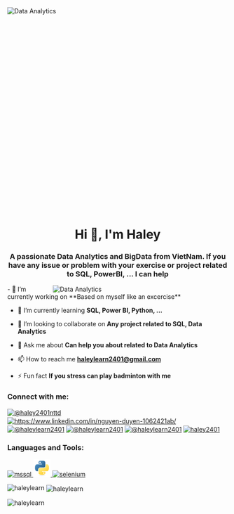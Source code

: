 <img align="right" width="1000" height="500" alt="Data Analytics" src="https://cdn.dribbble.com/users/1523313/screenshots/13671653/data-analysis.gif" />

<h1 align="center">Hi 👋, I'm Haley</h1>
<h3 align="center">A passionate Data Analytics and BigData from VietNam. If you have any issue or problem with your exercise or project related to SQL, PowerBI, ... I can help</h3>

<img align="right" width="400" alt="Data Analytics" src="https://i.pinimg.com/originals/fc/71/63/fc71635c7f1b09ed30413f59bb749582.gif" />
- 🔭 I’m currently working on **Based on myself like an excercise**

- 🌱 I’m currently learning **SQL, Power BI, Python, ...**

- 👯 I’m looking to collaborate on **Any project related to SQL, Data Analytics**

- 💬 Ask me about **Can help you about related to Data Analytics**

- 📫 How to reach me **haleylearn2401@gmail.com**

- ⚡ Fun fact **If you stress can play badminton with me**

<h3 align="left">Connect with me:</h3>
<p align="left">
<a href="https://twitter.com/@haley2401nttd" target="blank"><img align="center" src="https://raw.githubusercontent.com/rahuldkjain/github-profile-readme-generator/master/src/images/icons/Social/twitter.svg" alt="@haley2401nttd" height="30" width="40" /></a>
<a href="https://linkedin.com/in/https://www.linkedin.com/in/nguyen-duyen-1062421ab/" target="blank"><img align="center" src="https://raw.githubusercontent.com/rahuldkjain/github-profile-readme-generator/master/src/images/icons/Social/linked-in-alt.svg" alt="https://www.linkedin.com/in/nguyen-duyen-1062421ab/" height="30" width="40" /></a>
<a href="https://www.hackerrank.com/@haleylearn2401" target="blank"><img align="center" src="https://raw.githubusercontent.com/rahuldkjain/github-profile-readme-generator/master/src/images/icons/Social/hackerrank.svg" alt="@haleylearn2401" height="30" width="40" /></a>
<a href="https://www.leetcode.com/@haleylearn2401" target="blank"><img align="center" src="https://raw.githubusercontent.com/rahuldkjain/github-profile-readme-generator/master/src/images/icons/Social/leet-code.svg" alt="@haleylearn2401" height="30" width="40" /></a>
<a href="https://www.hackerearth.com/@haleylearn2401" target="blank"><img align="center" src="https://raw.githubusercontent.com/rahuldkjain/github-profile-readme-generator/master/src/images/icons/Social/hackerearth.svg" alt="@haleylearn2401" height="30" width="40" /></a>
<a href="https://discord.gg/haley2401" target="blank"><img align="center" src="https://raw.githubusercontent.com/rahuldkjain/github-profile-readme-generator/master/src/images/icons/Social/discord.svg" alt="haley2401" height="30" width="40" /></a>
</p>

<h3 align="left">Languages and Tools:</h3>
<p align="left"> <a href="https://www.microsoft.com/en-us/sql-server" target="_blank" rel="noreferrer"> <img src="https://www.svgrepo.com/show/303229/microsoft-sql-server-logo.svg" alt="mssql" width="40" height="40"/> </a> <a href="https://www.python.org" target="_blank" rel="noreferrer"> <img src="https://raw.githubusercontent.com/devicons/devicon/master/icons/python/python-original.svg" alt="python" width="40" height="40"/> </a> <a href="https://www.selenium.dev" target="_blank" rel="noreferrer"> <img src="https://raw.githubusercontent.com/detain/svg-logos/780f25886640cef088af994181646db2f6b1a3f8/svg/selenium-logo.svg" alt="selenium" width="40" height="40"/> </a> </p>

<p><img align="left" src="https://github-readme-stats.vercel.app/api/top-langs?username=haleylearn&show_icons=true&locale=en&layout=compact" alt="haleylearn" /></p>

<p>&nbsp;<img align="center" src="https://github-readme-stats.vercel.app/api?username=haleylearn&show_icons=true&locale=en" alt="haleylearn" /></p>

<p><img align="center" src="https://github-readme-streak-stats.herokuapp.com/?user=haleylearn&" alt="haleylearn" /></p>
